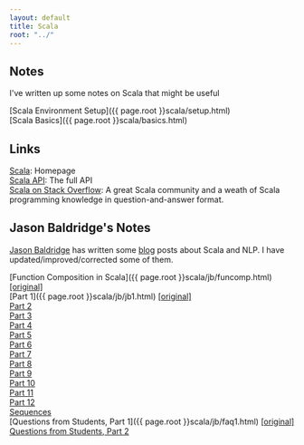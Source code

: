 ```yaml
---
layout: default
title: Scala
root: "../"
---
```


## Notes

I've written up some notes on Scala that might be useful

[Scala Environment Setup]({{ page.root }}scala/setup.html)  
[Scala Basics]({{ page.root }}scala/basics.html)  


## Links

[Scala](http://www.scala-lang.org): Homepage  
[Scala API](http://www.scala-lang.org/api/current/index.html#package): The full API  
[Scala on Stack Overflow](http://stackoverflow.com/tags/scala/info): A great Scala community and a weath of Scala programming knowledge in question-and-answer format.



## Jason Baldridge's Notes

[Jason Baldridge](http://www.jasonbaldridge.com) has written some [blog](http://bcomposes.wordpress.com/) posts about Scala and NLP.  I have updated/improved/corrected some of them.

[Function Composition in Scala]({{ page.root }}scala/jb/funcomp.html)  [\[original\]](http://bcomposes.wordpress.com/2011/08/20/fun-with-function-composition-in-scala/)  
[Part 1]({{ page.root }}scala/jb/jb1.html)  [\[original\]](http://bcomposes.wordpress.com/2011/08/22/first-steps-in-scala-for-first-time-programmers-part-1/)  
[Part 2](http://bcomposes.wordpress.com/2011/08/24/first-steps-in-scala-for-beginning-programmers-part-2/)  
[Part 3](http://bcomposes.wordpress.com/2011/08/26/first-steps-in-scala-for-beginning-programmers-part-3/)  
[Part 4](http://bcomposes.wordpress.com/2011/08/30/first-steps-in-scala-for-beginning-programmers-part-4/)  
[Part 5](http://bcomposes.wordpress.com/2011/09/04/first-steps-in-scala-for-beginning-programmers-part-5/)  
[Part 6](http://bcomposes.wordpress.com/2011/09/06/first-steps-in-scala-for-beginning-programmers-part-6/)  
[Part 7](http://bcomposes.wordpress.com/2011/09/12/first-steps-in-scala-for-beginning-programmers-part-7/)  
[Part 8](http://bcomposes.wordpress.com/2011/09/19/first-steps-in-scala-for-beginning-programmers-part-8/)  
[Part 9](http://bcomposes.wordpress.com/2011/10/24/first-steps-in-scala-for-beginning-programmers-part-9/)  
[Part 10](http://bcomposes.wordpress.com/2011/10/25/first-steps-in-scala-for-beginning-programmers-part-10/)  
[Part 11](http://bcomposes.wordpress.com/2011/10/26/first-steps-in-scala-for-beginning-programmers-part-11/)  
[Part 12](http://bcomposes.wordpress.com/2011/11/14/first-steps-in-scala-for-beginning-programmers-part-12/)  
[Sequences](http://bcomposes.wordpress.com/2012/02/14/variations-for-computing-results-from-sequences-in-scala/)  
[Questions from Students, Part 1]({{ page.root }}scala/jb/faq1.html) [\[original\]](http://bcomposes.wordpress.com/2012/02/23/student-questions-about-scala-part-1/)  
[Questions from Students, Part 2](http://bcomposes.wordpress.com/2012/03/01/student-questions-about-scala-part-2/)  



